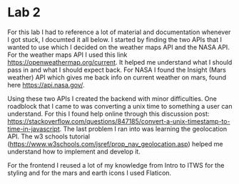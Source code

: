 # Lab 2
For this lab I had to reference a lot of material and documentation whenever I got stuck, I documted it all below.
I started by finding the two APIs that I wanted to use which I decided on the weather maps API and the NASA API. 
For the weather maps API I used this link https://openweathermap.org/current. It helped me understand what I should
pass in and what I should expect back. For NASA I found the Insight (Mars weather) API which gives me back info
on current weather on mars, found here https://api.nasa.gov/. 

Using these two APIs I created the backend with minor difficulties. One roadblock that I came to was converting a 
unix time to something a user can understand. For this I found help online through this discussion post: 
https://stackoverflow.com/questions/847185/convert-a-unix-timestamp-to-time-in-javascript. The last problem I ran 
into was learning the geolocation API. The w3 schools tutorial (https://www.w3schools.com/jsref/prop_nav_geolocation.asp) helped me understand how to implement and develop it. 

For the frontend I reused a lot of my knowledge from Intro to ITWS for the styling and for the mars and earth icons I used Flaticon.